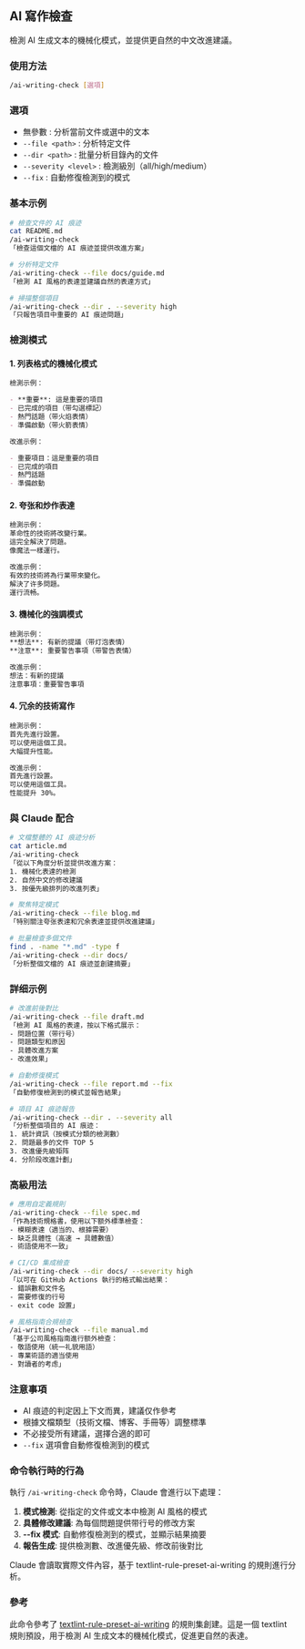 ## AI 寫作檢查

檢測 AI 生成文本的機械化模式，並提供更自然的中文改進建議。

### 使用方法

```bash
/ai-writing-check [選項]
```

### 選項

- 無參數 : 分析當前文件或選中的文本
- `--file <path>` : 分析特定文件
- `--dir <path>` : 批量分析目錄內的文件
- `--severity <level>` : 檢測級別（all/high/medium）
- `--fix` : 自動修復檢測到的模式

### 基本示例

```bash
# 檢查文件的 AI 痕迹
cat README.md
/ai-writing-check
「檢查這個文檔的 AI 痕迹並提供改進方案」

# 分析特定文件
/ai-writing-check --file docs/guide.md
「檢測 AI 風格的表達並建議自然的表達方式」

# 掃描整個項目
/ai-writing-check --dir . --severity high
「只報告項目中重要的 AI 痕迹問題」
```

### 檢測模式

#### 1. 列表格式的機械化模式

```markdown
檢測示例：

- **重要**: 這是重要的項目
- 已完成的項目（带勾選標記）
- 熱門話題（带火焰表情）
- 準備啟動（带火箭表情）

改進示例：

- 重要項目：這是重要的項目
- 已完成的項目
- 熱門話題
- 準備啟動
```

#### 2. 夸张和炒作表達

```markdown
檢測示例：
革命性的技術將改變行業。
這完全解決了問題。
像魔法一樣運行。

改進示例：
有效的技術將為行業带來變化。
解決了许多問題。
運行流畅。
```

#### 3. 機械化的強調模式

```markdown
檢測示例：
**想法**: 有新的提議（带灯泡表情）
**注意**: 重要警告事項（带警告表情）

改進示例：
想法：有新的提議
注意事項：重要警告事項
```

#### 4. 冗余的技術寫作

```markdown
檢測示例：
首先先進行設置。
可以使用這個工具。
大幅提升性能。

改進示例：
首先進行設置。
可以使用這個工具。
性能提升 30%。
```

### 與 Claude 配合

```bash
# 文檔整體的 AI 痕迹分析
cat article.md
/ai-writing-check
「從以下角度分析並提供改進方案：
1. 機械化表達的檢測
2. 自然中文的修改建議
3. 按優先級排列的改進列表」

# 聚焦特定模式
/ai-writing-check --file blog.md
「特別關注夸张表達和冗余表達並提供改進建議」

# 批量檢查多個文件
find . -name "*.md" -type f
/ai-writing-check --dir docs/
「分析整個文檔的 AI 痕迹並創建摘要」
```

### 詳细示例

```bash
# 改進前後對比
/ai-writing-check --file draft.md
「檢測 AI 風格的表達，按以下格式展示：
- 問題位置（带行号）
- 問題類型和原因
- 具體改進方案
- 改進效果」

# 自動修復模式
/ai-writing-check --file report.md --fix
「自動修復檢測到的模式並報告結果」

# 項目 AI 痕迹報告
/ai-writing-check --dir . --severity all
「分析整個項目的 AI 痕迹：
1. 統計資訊（按模式分類的檢測數）
2. 問題最多的文件 TOP 5
3. 改進優先級矩阵
4. 分阶段改進計劃」
```

### 高級用法

```bash
# 應用自定義規則
/ai-writing-check --file spec.md
「作為技術規格書，使用以下额外標準檢查：
- 模糊表達（適当的、根據需要）
- 缺乏具體性（高速 → 具體數值）
- 術語使用不一致」

# CI/CD 集成檢查
/ai-writing-check --dir docs/ --severity high
「以可在 GitHub Actions 執行的格式輸出結果：
- 錯誤數和文件名
- 需要修復的行号
- exit code 設置」

# 風格指南合規檢查
/ai-writing-check --file manual.md
「基于公司風格指南進行额外檢查：
- 敬語使用（統一礼貌用語）
- 專業術語的適当使用
- 對讀者的考虑」
```

### 注意事項

- AI 痕迹的判定因上下文而異，建議仅作參考
- 根據文檔類型（技術文檔、博客、手冊等）調整標準
- 不必接受所有建議，選擇合適的即可
- `--fix` 選項會自動修復檢測到的模式

### 命令執行時的行為

執行 `/ai-writing-check` 命令時，Claude 會進行以下處理：

1. **模式檢測**: 從指定的文件或文本中檢測 AI 風格的模式
2. **具體修改建議**: 為每個問題提供带行号的修改方案
3. **--fix 模式**: 自動修復檢測到的模式，並顯示結果摘要
4. **報告生成**: 提供檢測數、改進優先級、修改前後對比

Claude 會讀取實際文件內容，基于 textlint-rule-preset-ai-writing 的規則進行分析。

### 參考

此命令參考了 [textlint-rule-preset-ai-writing](https://github.com/textlint-ja/textlint-rule-preset-ai-writing) 的規則集創建。這是一個 textlint 規則預設，用于檢測 AI 生成文本的機械化模式，促進更自然的表達。
